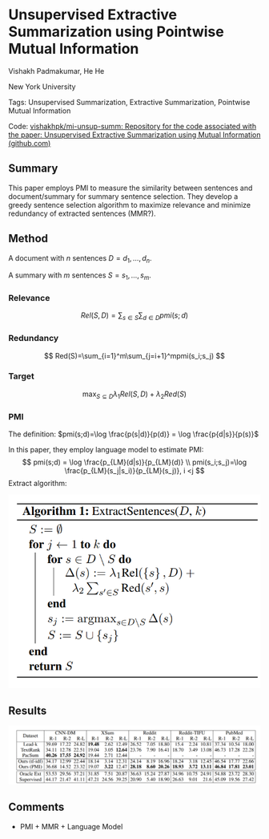 # Unsupervised Extractive Summarization using Pointwise Mutual Information

Vishakh Padmakumar, He He

New York University

Tags: Unsupervised Summarization, Extractive Summarization, Pointwise Mutual Information

Code: [vishakhpk/mi-unsup-summ: Repository for the code associated with the paper: Unsupervised Extractive Summarization using Mutual Information (github.com)](https://github.com/vishakhpk/mi-unsup-summ)

## Summary

This paper employs PMI to measure the similarity between sentences and document/summary for summary sentence selection. They develop a greedy sentence selection algorithm to maximize relevance and minimize redundancy of extracted sentences (MMR?).

## Method

A document with $n$ sentences $D={d_1, \dots, d_n}$.

A summary with $m$ sentences $S={s_1, \dots, s_m}$.

### Relevance 

$$
Rel(S,D)=\sum_{s\in S}\sum_{d\in D}pmi(s;d)
$$

### Redundancy

$$
Red(S)=\sum_{i=1}^m\sum_{j=i+1}^mpmi(s_i;s_j)
$$

### Target

$$
\max_{S\subseteq D}\lambda_1 Rel(S,D)+\lambda_2 Red(S)
$$

### PMI

The definition: $pmi(s;d)=\log \frac{p(s|d)}{p(d)} = \log \frac{p{d|s}}{p(s)}$

In this paper, they employ language model to estimate PMI:
$$
pmi(s;d) = \log \frac{p_{LM}(d|s)}{p_{LM}(d)} \\
pmi(s_i;s_j)=\log \frac{p_{LM}(s_j|s_i)}{p_{LM}(s_j)}, i <j  
$$
Extract algorithm:

![image-20210521194341511](../figs/image-20210521194341511.png)



## Results

![image-20210521193133692](../figs/image-20210521193133692.png)





## Comments

- PMI + MMR + Language Model 

